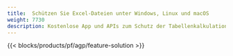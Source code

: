 ```yaml
---
title:  Schützen Sie Excel-Dateien unter Windows, Linux und macOS
weight: 7730
description: Kostenlose App und APIs zum Schutz der Tabellenkalkulationen XLS, XLSX und ODS
---
```

{{< blocks/products/pf/agp/feature-solution >}} 

